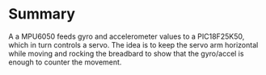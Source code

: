 # Summary

A a MPU6050 feeds gyro and accelerometer values to a PIC18F25K50, which in turn
controls a servo. The idea is to keep the servo arm horizontal while moving and
rocking the breadbard to show that the gyro/accel is enough to counter the movement.

